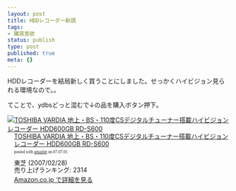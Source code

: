 ```yaml
---
layout: post
title: HDDレコーダー新調
tags:
- 購買意欲
status: publish
type: post
published: true
meta: {}
---
```

HDDレコーダーを結局新しく買うことにしました。せっかくハイビジョン見られる環境なので。。

てことで、ydbsどっと混むで↓の品を購入ボタン押下。
<div class="amazlet-box" style="margin-bottom:0px;"><div class="amazlet-image" style="float:left;"><a href="http://www.amazon.co.jp/exec/obidos/ASIN/B000N3T4FG/masawo-22/ref=nosim/" name="amazletlink" target="_blank"><img src="http://ec1.images-amazon.com/images/I/11Hqi9eooeL.jpg" alt="TOSHIBA VARDIA 地上・BS・110度CSデジタルチューナー搭載ハイビジョンレコーダー HDD600GB RD-S600" style="border: none;" /></a></div><div class="amazlet-info" style="float:left;margin-left:15px;line-height:120%"><div class="amazlet-name" style="margin-bottom:10px;line-height:120%"><a href="http://www.amazon.co.jp/exec/obidos/ASIN/B000N3T4FG/masawo-22/ref=nosim/" name="amazletlink" target="_blank">TOSHIBA VARDIA 地上・BS・110度CSデジタルチューナー搭載ハイビジョンレコーダー HDD600GB RD-S600</a><div class="amazlet-powered-date" style="font-size:7pt;margin-top:5px;font-family:verdana;line-height:120%">posted with <a href="http://www.amazlet.com/browse/ASIN/B000N3T4FG/masawo-22" title="TOSHIBA VARDIA 地上・BS・110度CSデジタルチューナー搭載ハイビジョンレコーダー HDD600GB RD-S600" target="_blank">amazlet</a> on 07.07.01</div></div><div class="amazlet-detail">東芝 (2007/02/28)<br />売り上げランキング: 2314<br /></div><div class="amazlet-link" style="margin-top: 5px"><a href="http://www.amazon.co.jp/exec/obidos/ASIN/B000N3T4FG/masawo-22/ref=nosim/" name="amazletlink" target="_blank">Amazon.co.jp で詳細を見る</a></div></div><div class="amazlet-footer" style="clear: left"></div></div>
